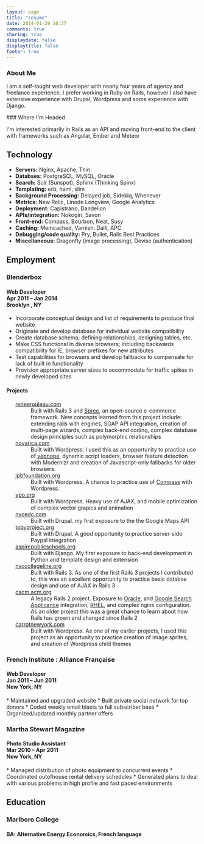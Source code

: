```yaml
---
layout: page
title: "resume"
date: 2014-01-29 16:37
comments: true
sharing: true
displaydate: false
displaytitle: false
footer: true
---
```


### About Me

<p class="squat">I am a self-taught web developer with nearly four years of agency and freelance experience. I prefer working in Ruby on Rails, however I also have extensive experience with Drupal, Wordpress and some experience with Django.</p>
### Where I'm Headed
<p class="squat">I'm interested primarily in Rails as an API and moving front-end to the client with frameworks such as Angular, Ember and Meteor</p>

## Technology
* **Servers:** Nginx, Apache, Thin
* **Databses:** PostgreSQL, MySQL, Oracle
* **Search:** Solr (Sunspot), Sphinx (Thinking Spinx)
* **Templating:** erb, haml, slim
* **Background Processing:** Delayed job, Sidekiq, Whenever
* **Metrics:** New Relic, Linode Longview, Google Analytics
* **Deployment:** Capistrano, Dandelion 
* **APIs/integration:** Nokogiri, Savon
* **Front-end:** Compass, Bourbon, Neat, Susy
* **Caching:** Memcached, Varnish, Dalli, APC
* **Debugging/code quality:** Pry, Bullet, Rails Best Practices
* **Miscellaneous:** Dragonfly (image processing), Devise (authentication)

## Employment

### Blenderbox 
<h4>Web Developer  <br />
Apr 2011 – Jan 2014 <br />
Brooklyn , NY  </h4>
<ul>
  <li>Incorporate conceptual design and list of requirements to produce final website</li>
  <li>Originate and develop database for individual website compatibility</li>
  <li>Create database schema; defining relationships, designing tables, etc.</li>
  <li>Make CSS functional in diverse browsers; including backwards compatibility for IE, browser prefixes for new attributes</li>
  <li>Test capabilities for browsers and develop fallbacks to compensate for lack of built in functionality</li>
  <li>Provision appropriate server sizes to accommodate for traffic spikes in newly developed sites</li>
</ul>

#### Projects
<ul class="horizontal-links">
  <dt><a target="_blank" href="http://reneerouleau.com">reneerouleau.com</a></dt>
  <dd>Built with Rails 3 and <a target="_blank" href="http://spreecommerce.com/">Spree</a>, an open-source e-commerce framework. New concepts learned from this project include: extending rails with engines, SOAP API integration, creation of multi-page wizards, complex back-end coding, complex database design principles such as polymorphic relationships</dd>

  <dt><a target="_blank" href="http://novarica.com">novarica.com</a></dt>
  <dd>Built with Wordpress. I used this as an opportunity to practice use of <a target="_blank" href="http://yepnopejs.com/">yepnope</a>, dynamic script loaders, browser feature detection with Modernizr and creation of Javascript-only fallbacks for older browsers.</dd>

  <dt><a target="_blank" href="http://jpbfoundation">jpbfoundation.org </a></dt>
  <dd>Built with Wordpress. A chance to practice use of <a target="_blank" href="http://compass-style.org/">Compass</a> with Wordpress.</dd>

  <dt><a target="_blank" href="http://ypo.org">ypo.org</a></dt>
  <dd>Built with Wordpress. Heavy use of AJAX, and mobile optimization of complex vector grapics and animation</dd> 
  <dt><a target="_blank" href="http://nycedc.com">nycedc.com</a></dt>
  <dd>Built with Drupal. my first exposure to the the Google Maps API</dd>

  <dt><a target="_blank" href="http://tobyproject.org">tobyproject.org </a></dt>
  <dd>Built with Drupal. A good opportunity to practice server-side Paypal integration</dd>

  <dt><a target="_blank" href="http://aspirepublicschools.com">aspirepublicschools.org </a></dt>
  <dd>Built with Django. My first exposure to back-end development in Python and template design and extension</dd> 

  <dt><a target="_blank" href="http://nyccollegeline.com">nyccollegeline.org </a></dt>
  <dd>Built with Rails 3. As one of the first Rails 3 projects I contributed to, this was an excellent opportunity to practice basic databse design and use of AJAX in Rails 3</dd>

  <dt><a target="_blank" href="http://cacm.acm.org">cacm.acm.org</a></dt>
  <dd>A legacy Rails 2 project. Exposure to <a target="_blank" href="http://www.oracle.com/us/products/database/overview/index.html">Oracle</a>, and <a target="_blank" href="http://www.google.com/enterprise/search/products/gsa.html">Google Search Applicance</a> integration, <a target="_blank" href="http://www.redhat.com/products/enterprise-linux/">RHEL</a>, and complex nginx configuration. As an older project this was a great chance to learn about how Rails has grown and changed since Rails 2</dd>

  <dt><a target="_blank" href="http://carrotnewyork.com">carrotnewyork.com</a></dt>
  <dd>Built with Wordpress. As one of my earlier projects, I used this project as an opportunity to practice creation of image sprites, and creation of Wordpress child themes</dd>
</ul>

### French Institute : Alliance Française                                                                              
<h4>Web Developer <br />
Jan 2011 – Jun 2011 <br />
New York, NY
</h4>
* Maintained and upgraded website
* Built private social network for top donors
* Coded weekly email blasts to full subscriber base
* Organized/updated monthly partner offers

### Martha Stewart Magazine                                                                                                 
<h4>Photo Studio Assistant<br />
Mar 2010 – Apr 2011 <br />
New York, NY
</h4>
* Managed distribution of photo equipment to concurrent events
* Coordinated out­of­house rental delivery schedules
* Generated plans to deal with various problems in high profile and fast paced environments

## Education
### Marlboro College
#### BA: Alternative Energy Economics, French language



